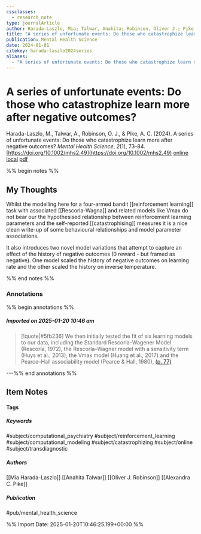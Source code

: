 ```yaml
---
cssclasses:
  - research_note
type: journalArticle
author: Harada-Laszlo, Mia; Talwar, Anahita; Robinson, Oliver J.; Pike, Alexandra C.
title: "A series of unfortunate events: Do those who catastrophize learn more after negative outcomes?"
publication: Mental Health Science
date: 2024-01-01
citekey: harada-laszlo2024series
aliases:
  - "A series of unfortunate events: Do those who catastrophize learn more after negative outcomes?"
---
```


# A series of unfortunate events: Do those who catastrophize learn more after negative outcomes?

Harada-Laszlo, M., Talwar, A., Robinson, O. J., & Pike, A. C. (2024). A series of unfortunate events: Do those who catastrophize learn more after negative outcomes? _Mental Health Science_, _2_(1), 73–84. [https://doi.org/10.1002/mhs2.49](https://doi.org/10.1002/mhs2.49)
[online](http://zotero.org/users/7162438/items/BAW9VSPP) [local](zotero://select/library/items/BAW9VSPP) [pdf](file:///home/gjc216/Zotero/storage/QCBFHQQ2/Harada-Laszlo%20et%20al.%20-%202024%20-%20A%20series%20of%20unfortunate%20events%20Do%20those%20who%20catastrophize%20learn%20more%20after%20negative%20outcomes.pdf)
 

 
%% begin notes %%

## My Thoughts

Whilst the modelling here for a four-armed bandit [[reinforcement learning]] task with associated [[Rescorla-Wagna]] and related models like Vmax do not bear our the hypothesised relationship between reinforcement learning parameters and the self-reported [[catastrophising]] measures it is a nice clean write-up of some behavioural relationships and model parameter associations.

It also introduces two novel model variations that attempt to capture an effect of the history of negative outcomes (0 reward - but framed as negative). One model scaled the history of negative outcomes on learning rate and the other scaled the history on inverse temperature.

%% end notes %%

### Annotations

%% begin annotations %%

##### Imported on 2025-01-20 10:46 am
>[!quote|#5fb236]
>We then initially tested the fit of six learning models to our data,  including the Standard Rescorla–Wagener Model (Rescorla, 1972),  the Rescorla–Wagner model with a sensitivity term (Huys et al., 2013),  the Vmax model (Huang et al., 2017) and the Pearce–Hall  associability model (Pearce & Hall, 1980), [(p. 77)](zotero://open-pdf/library/items/QCBFHQQ2?page=77&annotation=HFXNX45B)

---%% end annotations %%

## Item Notes

#### Tags

##### Keywords

#subject/computational_psychiatry #subject/reinforcement_learning #subject/computational_modeling #subject/catastrophizing #subject/online #subject/transdiagnostic

##### Authors

[[Mia Harada-Laszlo]] [[Anahita Talwar]] [[Oliver J. Robinson]] [[Alexandra C. Pike]]

##### Publication

#pub/mental_health_science


%% Import Date: 2025-01-20T10:46:25.199+00:00 %%
